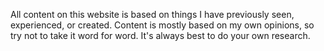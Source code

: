 All content on this website is based on things I have previously seen, experienced, or created. Content is mostly based on my own opinions, so try not to take it word for word. It's always best to do your own research.